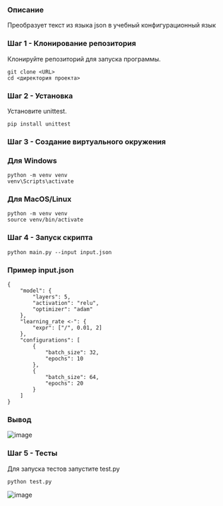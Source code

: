 ### Описание
Преобразует текст из языка json в учебный конфигурационный язык
### Шаг 1 - Клонирование репозитория
Клонируйте репозиторий для запуска программы.
```
git clone <URL>
cd <директория проекта>
```
### Шаг 2 - Установка
Установите unittest.
```
pip install unittest
```
### Шаг 3 - Создание виртуального окружения
### Для Windows
```
python -m venv venv
venv\Scripts\activate
```
### Для MacOS/Linux
```
python -m venv venv
source venv/bin/activate
```
### Шаг 4 - Запуск скрипта
```
python main.py --input input.json
```
### Пример input.json
```
{
    "model": {
        "layers": 5,
        "activation": "relu",
        "optimizer": "adam"
    },
    "learning_rate <-": {
        "expr": ["/", 0.01, 2]
    },
    "configurations": [
        {
            "batch_size": 32,
            "epochs": 10
        },
        {
            "batch_size": 64,
            "epochs": 20
        }
    ]
}
```
### Вывод
![image](https://github.com/user-attachments/assets/2eceb003-7e15-4ba3-bb83-6f55bfda8cb0)
### Шаг 5 - Тесты
Для запуска тестов запустите test.py
```
python test.py
```
![image](https://github.com/user-attachments/assets/84af09bc-c1f3-4aa9-80c7-606bc9efeac1)

